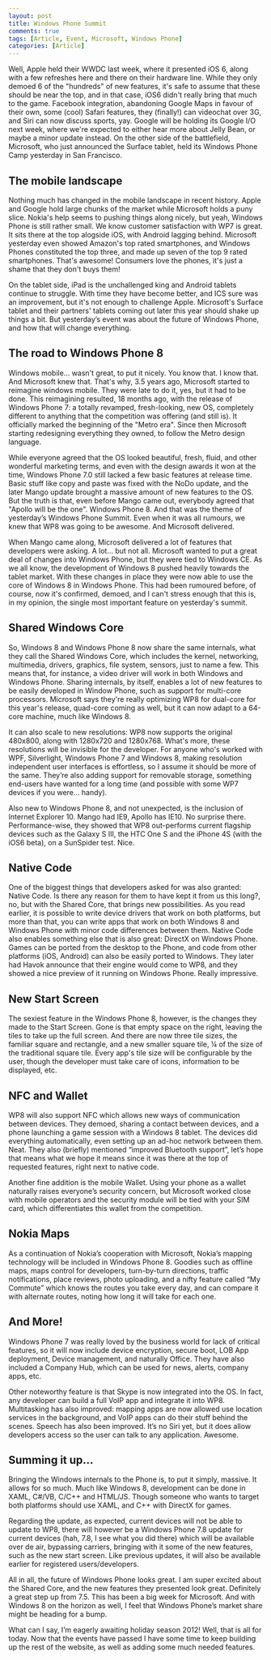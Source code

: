 ```yaml
---
layout: post
title: Windows Phone Summit
comments: true
tags: [Article, Event, Microsoft, Windows Phone]
categories: [Article]
---
```

Well, Apple held their WWDC last week, where it presented iOS 6, along with a few refreshes here and there on their hardware line. While they only demoed 6 of the "hundreds" of new features, it's safe to assume that these should be near the top, and in that case, iOS6 didn't really bring that much to the game. Facebook integration, abandoning Google Maps in favour of their own, some (cool) Safari features, they (finally!) can videochat over 3G, and Siri can now discuss sports, yay. Google will be holding its Google I/O next week, where we're expected to either hear more about Jelly Bean, or maybe a minor update instead. On the other side of the battlefield, Microsoft, who just announced the Surface tablet, held its Windows Phone Camp yesterday in San Francisco.
<!--more-->
<h2>The mobile landscape</h2>
Nothing much has changed in the mobile landscape in recent history. Apple and Google hold large chunks of the market while Microsoft holds a puny slice. Nokia's help seems to pushing things along nicely, but yeah, Windows Phone is still rather small. We know customer satisfaction with WP7 is great. It sits there at the top alogside iOS, with Android lagging behind. Microsoft yesterday even showed Amazon's top rated smartphones, and Windows Phones constituted the top three, and made up seven of the top 9 rated smartphones. That's awesome! Consumers love the phones, it's just a shame that they don't buys them!

On the tablet side, iPad is the unchallenged king and Android tablets continue to struggle. With time they have become better, and ICS sure was an improvement, but it's not enough to challenge Apple. Microsoft's Surface tablet and their partners' tablets coming out later this year should shake up things a bit. But yesterday’s event was about the future of Windows Phone, and how that will change everything.
<h2>The road to Windows Phone 8</h2>
Windows mobile... wasn't great, to put it nicely. You know that. I know that. And Microsoft knew that. That's why, 3.5 years ago, Microsoft started to reimagine windows mobile. They were late to do it, yes, but it had to be done. This reimagining resulted, 18 months ago, with the release of Windows Phone 7: a totally revamped, fresh-looking, new OS, completely different to anything that the competition was offering (and still is). It officially marked the beginning of the "Metro era". Since then Microsoft starting redesigning everything they owned, to follow the Metro design language.

While everyone agreed that the OS looked beautiful, fresh, fluid, and other wonderful marketing terms, and even with the design awards it won at the time, Windows Phone 7.0 still lacked a few basic features at release time. Basic stuff like copy and paste was fixed with the NoDo update, and the later Mango update brought a massive amount of new features to the OS. But the truth is that, even before Mango came out, everybody agreed that "Apollo will be the one". Windows Phone 8. And that was the theme of yesterday’s Windows Phone Summit. Even when it was all rumours, we knew that WP8 was going to be awesome. And Microsoft delivered.

When Mango came along, Microsoft delivered a lot of features that developers were asking. A lot… but not all. Microsoft wanted to put a great deal of changes into Windows Phone, but they were tied to Windows CE. As we all know, the development of Windows 8 pushed heavily towards the tablet market. With these changes in place they were now able to use the core of Windows 8 in Windows Phone. This had been rumoured before, of course, now it's confirmed, demoed, and I can't stress enough that this is, in my opinion, the single most important feature on yesterday's summit.
<h2>Shared Windows Core</h2>
So, Windows 8 and Windows Phone 8 now share the same internals, what they call the Shared Windows Core, which includes the kernel, networking, multimedia, drivers, graphics, file system, sensors, just to name a few. This means that, for instance, a video driver will work in both Windows and Windows Phone. Sharing internals, by itself, enables a lot of new features to be easily developed in Window Phone, such as support for multi-core processors. Microsoft says they're really optimizing WP8 for dual-core for this year's release, quad-core coming as well, but it can now adapt to a 64-core machine, much like Windows 8.

It can also scale to new resolutions: WP8 now supports the original 480x800, along with 1280x720 and 1280x768. What's more, these resolutions will be invisible for the developer. For anyone who's worked with WPF, Silverlight, Windows Phone 7 and Windows 8, making resolution independent user interfaces is effortless, so I assume it should be more of the same. They’re also adding support for removable storage, something end-users have wanted for a long time (and possible with some WP7 devices if you were… handy).

Also new to Windows Phone 8, and not unexpected, is the inclusion of Internet Explorer 10. Mango had IE9, Apollo has IE10. No surprise there. Performance-wise, they showed that WP8 out-performs current flagship devices such as the Galaxy S III, the HTC One S and the iPhone 4S (with the iOS6 beta), on a SunSpider test. Nice.
<h2>Native Code</h2>
One of the biggest things that developers asked for was also granted: Native Code. Is there any reason for them to have kept it from us this long?, no, but with the Shared Core, that brings new possibilities. As you read earlier, it is possible to write device drivers that work on both platforms, but more than that, you can write apps that work on both Windows 8 and Windows Phone with minor code differences between them. Native Code also enables something else that is also great: DirectX on Windows Phone. Games can be ported from the desktop to the Phone, and code from other platforms (iOS, Android) can also be easily ported to Windows. They later had Havok announce that their engine would come to WP8, and they showed a nice preview of it running on Windows Phone. Really impressive.
<h2>New Start Screen</h2>
The sexiest feature in the Windows Phone 8, however, is the changes they made to the Start Screen. Gone is that empty space on the right, leaving the tiles to take up the full screen. And there are now three tile sizes, the familiar square and rectangle, and a new smaller square tile, ¼ of the size of the traditional square tile. Every app's tile size will be configurable by the user, though the developer must take care of icons, information to be displayed, etc.
<h2>NFC and Wallet</h2>
WP8 will also support NFC which allows new ways of communication between devices. They demoed, sharing a contact between devices, and a phone launching a game session with a Windows 8 tablet. The devices did everything automatically, even setting up an ad-hoc network between them. Neat. They also (briefly) mentioned “improved Bluetooth support”, let’s hope that means what we hope it means since it was there at the top of requested features, right next to native code.

Another fine addition is the mobile Wallet. Using your phone as a wallet naturally raises everyone’s security concern, but Microsoft worked close with mobile operators and the security module will be tied with your SIM card, which differentiates this wallet from the competition.
<h2>Nokia Maps</h2>
As a continuation of Nokia’s cooperation with Microsoft, Nokia’s mapping technology will be included in Windows Phone 8. Goodies such as offline maps, maps control for developers, turn-by-turn directions, traffic notifications, place reviews, photo uploading, and a nifty feature called “My Commute” which knows the routes you take every day, and can compare it with alternate routes, noting how long it will take for each one.
<h2>And More!</h2>
Windows Phone 7 was really loved by the business world for lack of critical features, so it will now include device encryption, secure boot, LOB App deployment, Device management, and naturally Office. They have also included a Company Hub, which can be used for news, alerts, company apps, etc.

Other noteworthy feature is that Skype is now integrated into the OS. In fact, any developer can build a full VoIP app and integrate it into WP8. Multitasking has also improved: mapping apps are now allowed use location services in the background, and VoIP apps can do their stuff behind the scenes. Speech has also been improved. It’s no Siri yet, but it does allow developers access so the user can talk to any application. Awesome.
<h2>Summing it up…</h2>
Bringing the Windows internals to the Phone is, to put it simply, massive. It allows for so much. Much like Windows 8, development can be done in XAML, C#/VB, C/C++ and HTML/JS. Though someone who wants to target both platforms should use XAML, and C++ with DirectX for games.

Regarding the update, as expected, current devices will not be able to update to WP8, there will however be a Windows Phone 7.8 update for current devices (hah, 7.8, I see what you did there) which will be available over de air, bypassing carriers, bringing with it some of the new features, such as the new start screen. Like previous updates, it will also be available earlier for registered users/developers.

All in all, the future of Windows Phone looks great. I am super excited about the Shared Core, and the new features they presented look great. Definitely a great step up from 7.5. This has been a big week for Microsoft. And with Windows 8 on the horizon as well, I feel that Windows Phone’s market share might be heading for a bump.

What can I say, I’m eagerly awaiting holiday season 2012!
Well, that is all for today. Now that the events have passed I have some time to keep building up the rest of the website, as well as adding some much needed features.
